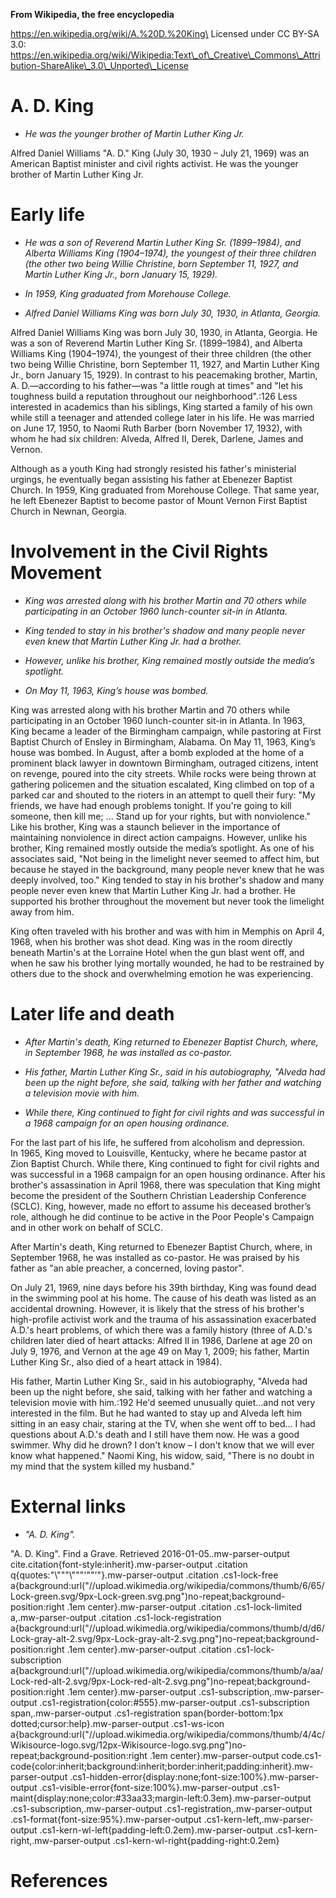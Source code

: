 **From Wikipedia, the free encyclopedia**

https://en.wikipedia.org/wiki/A.%20D.%20King\
Licensed under CC BY-SA 3.0:\
https://en.wikipedia.org/wiki/Wikipedia:Text\_of\_Creative\_Commons\_Attribution-ShareAlike\_3.0\_Unported\_License

A. D. King
==========

-   *He was the younger brother of Martin Luther King Jr.*

Alfred Daniel Williams "A. D." King (July 30, 1930 – July 21, 1969) was
an American Baptist minister and civil rights activist. He was the
younger brother of Martin Luther King Jr.

Early life
==========

-   *He was a son of Reverend Martin Luther King Sr. (1899–1984), and
    Alberta Williams King (1904–1974), the youngest of their three
    children (the other two being Willie Christine, born September 11,
    1927, and Martin Luther King Jr., born January 15, 1929).*

-   *In 1959, King graduated from Morehouse College.*

-   *Alfred Daniel Williams King was born July 30, 1930, in Atlanta,
    Georgia.*

Alfred Daniel Williams King was born July 30, 1930, in Atlanta, Georgia.
He was a son of Reverend Martin Luther King Sr. (1899–1984), and Alberta
Williams King (1904–1974), the youngest of their three children (the
other two being Willie Christine, born September 11, 1927, and Martin
Luther King Jr., born January 15, 1929). In contrast to his peacemaking
brother, Martin, A. D.—according to his father—was "a little rough at
times" and "let his toughness build a reputation throughout our
neighborhood".:126 Less interested in academics than his siblings, King
started a family of his own while still a teenager and attended college
later in his life. He was married on June 17, 1950, to Naomi Ruth Barber
(born November 17, 1932), with whom he had six children: Alveda, Alfred
II, Derek, Darlene, James and Vernon.

Although as a youth King had strongly resisted his father's ministerial
urgings, he eventually began assisting his father at Ebenezer Baptist
Church. In 1959, King graduated from Morehouse College. That same year,
he left Ebenezer Baptist to become pastor of Mount Vernon First Baptist
Church in Newnan, Georgia.

Involvement in the Civil Rights Movement
========================================

-   *King was arrested along with his brother Martin and 70 others while
    participating in an October 1960 lunch-counter sit-in in Atlanta.*

-   *King tended to stay in his brother's shadow and many people never
    even knew that Martin Luther King Jr. had a brother.*

-   *However, unlike his brother, King remained mostly outside the
    media’s spotlight.*

-   *On May 11, 1963, King’s house was bombed.*

King was arrested along with his brother Martin and 70 others while
participating in an October 1960 lunch-counter sit-in in Atlanta. In
1963, King became a leader of the Birmingham campaign, while pastoring
at First Baptist Church of Ensley in Birmingham, Alabama. On May 11,
1963, King’s house was bombed. In August, after a bomb exploded at the
home of a prominent black lawyer in downtown Birmingham, outraged
citizens, intent on revenge, poured into the city streets. While rocks
were being thrown at gathering policemen and the situation escalated,
King climbed on top of a parked car and shouted to the rioters in an
attempt to quell their fury: "My friends, we have had enough problems
tonight. If you're going to kill someone, then kill me; ... Stand up for
your rights, but with nonviolence."\
Like his brother, King was a staunch believer in the importance of
maintaining nonviolence in direct action campaigns. However, unlike his
brother, King remained mostly outside the media’s spotlight. As one of
his associates said, "Not being in the limelight never seemed to affect
him, but because he stayed in the background, many people never knew
that he was deeply involved, too." King tended to stay in his brother's
shadow and many people never even knew that Martin Luther King Jr. had a
brother. He supported his brother throughout the movement but never took
the limelight away from him.

King often traveled with his brother and was with him in Memphis on
April 4, 1968, when his brother was shot dead. King was in the room
directly beneath Martin's at the Lorraine Hotel when the gun blast went
off, and when he saw his brother lying mortally wounded, he had to be
restrained by others due to the shock and overwhelming emotion he was
experiencing.

Later life and death
====================

-   *After Martin's death, King returned to Ebenezer Baptist Church,
    where, in September 1968, he was installed as co-pastor.*

-   *His father, Martin Luther King Sr., said in his autobiography,
    "Alveda had been up the night before, she said, talking with her
    father and watching a television movie with him.*

-   *While there, King continued to fight for civil rights and was
    successful in a 1968 campaign for an open housing ordinance.*

For the last part of his life, he suffered from alcoholism and
depression.\
In 1965, King moved to Louisville, Kentucky, where he became pastor at
Zion Baptist Church. While there, King continued to fight for civil
rights and was successful in a 1968 campaign for an open housing
ordinance. After his brother's assassination in April 1968, there was
speculation that King might become the president of the Southern
Christian Leadership Conference (SCLC). King, however, made no effort to
assume his deceased brother’s role, although he did continue to be
active in the Poor People's Campaign and in other work on behalf of
SCLC.

After Martin's death, King returned to Ebenezer Baptist Church, where,
in September 1968, he was installed as co-pastor. He was praised by his
father as "an able preacher, a concerned, loving pastor".

On July 21, 1969, nine days before his 39th birthday, King was found
dead in the swimming pool at his home. The cause of his death was listed
as an accidental drowning. However, it is likely that the stress of his
brother's high-profile activist work and the trauma of his assassination
exacerbated A.D.'s heart problems, of which there was a family history
(three of A.D.'s children later died of heart attacks: Alfred II in
1986, Darlene at age 20 on July 9, 1976, and Vernon at the age 49 on May
1, 2009; his father, Martin Luther King Sr., also died of a heart attack
in 1984).

His father, Martin Luther King Sr., said in his autobiography, "Alveda
had been up the night before, she said, talking with her father and
watching a television movie with him.:192 He'd seemed unusually
quiet...and not very interested in the film. But he had wanted to stay
up and Alveda left him sitting in an easy chair, staring at the TV, when
she went off to bed... I had questions about A.D.'s death and I still
have them now. He was a good swimmer. Why did he drown? I don't know – I
don't know that we will ever know what happened." Naomi King, his widow,
said, "There is no doubt in my mind that the system killed my husband."

External links
==============

-   *"A. D. King".*

"A. D. King". Find a Grave. Retrieved 2016-01-05..mw-parser-output
cite.citation{font-style:inherit}.mw-parser-output .citation
q{quotes:"\\"""\\"""'""'"}.mw-parser-output .citation .cs1-lock-free
a{background:url("//upload.wikimedia.org/wikipedia/commons/thumb/6/65/Lock-green.svg/9px-Lock-green.svg.png")no-repeat;background-position:right
.1em center}.mw-parser-output .citation .cs1-lock-limited
a,.mw-parser-output .citation .cs1-lock-registration
a{background:url("//upload.wikimedia.org/wikipedia/commons/thumb/d/d6/Lock-gray-alt-2.svg/9px-Lock-gray-alt-2.svg.png")no-repeat;background-position:right
.1em center}.mw-parser-output .citation .cs1-lock-subscription
a{background:url("//upload.wikimedia.org/wikipedia/commons/thumb/a/aa/Lock-red-alt-2.svg/9px-Lock-red-alt-2.svg.png")no-repeat;background-position:right
.1em center}.mw-parser-output .cs1-subscription,.mw-parser-output
.cs1-registration{color:\#555}.mw-parser-output .cs1-subscription
span,.mw-parser-output .cs1-registration span{border-bottom:1px
dotted;cursor:help}.mw-parser-output .cs1-ws-icon
a{background:url("//upload.wikimedia.org/wikipedia/commons/thumb/4/4c/Wikisource-logo.svg/12px-Wikisource-logo.svg.png")no-repeat;background-position:right
.1em center}.mw-parser-output
code.cs1-code{color:inherit;background:inherit;border:inherit;padding:inherit}.mw-parser-output
.cs1-hidden-error{display:none;font-size:100%}.mw-parser-output
.cs1-visible-error{font-size:100%}.mw-parser-output
.cs1-maint{display:none;color:\#33aa33;margin-left:0.3em}.mw-parser-output
.cs1-subscription,.mw-parser-output .cs1-registration,.mw-parser-output
.cs1-format{font-size:95%}.mw-parser-output
.cs1-kern-left,.mw-parser-output
.cs1-kern-wl-left{padding-left:0.2em}.mw-parser-output
.cs1-kern-right,.mw-parser-output
.cs1-kern-wl-right{padding-right:0.2em}

References
==========
